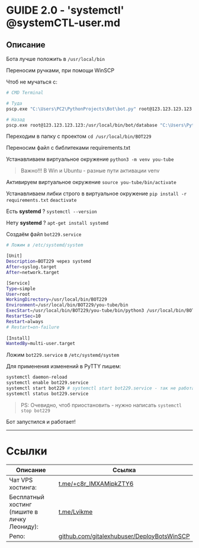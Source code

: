 # GUIDE 2.0 - 'systemctl' @systemCTL-user.md

## Описание

Бота лучше положить в `/usr/local/bin`

Переносим ручками, при помощи WinSCP

Чтоб не мучаться с:
```bash
# CMD Terminal

# Туда
pscp.exe "C:\Users\PC2\PythonProjects\Bot\bot.py" root@123.123.123.123:/usr/local/bin/bot

# Назад
pscp.exe root@123.123.123.123:/usr/local/bin/bot/database "C:\Users\PythonProjects\Desktop
```

Переходим в папку с проектом
`cd /usr/local/bin/BOT229`

Переносим файл с библитеками requirements.txt

Устанавливаем виртуальное окружение
`python3 -m venv you-tube`
> Важно!!! В Win и Ubuntu - разные пути активации venv

Активируем виртуальное окружение
`source you-tube/bin/activate`

Устанавливаем либки строго в виртуальное окружение
`pip install -r requirements.txt`
`deactivate` 

Есть **systemd** ?
`systemctl --version`

Нету **systemd** ?
`apt-get install systemd`

Создаём файл `bot229.service`
```bash
# Ложим в /etc/systemd/system

[Unit]
Description=BOT229 через systemd
After=syslog.target
After=network.target

[Service]
Type=simple
User=root
WorkingDirectory=/usr/local/bin/BOT229
Environment=/usr/local/bin/BOT229/you-tube/bin
ExecStart=/usr/local/bin/BOT229/you-tube/bin/python3 /usr/local/bin/BOT229/main.py
RestartSec=10
Restart=always
# Restart=on-failure
 
[Install]
WantedBy=multi-user.target

```

Ложим `bot229.service` в `/etc/systemd/system`

Для применения изменений в PyTTY пишем:
```bash
systemctl daemon-reload
systemctl enable bot229.service
systemctl start bot229 # systemctl start bot229.service - так не работает!
systemctl status bot229.service
```
> PS: Очевидно, чтоб приостановить - нужно написать `systemctl stop bot229`

Бот запустился и работает!

---

# Ссылки
| Описание | Ссылка |
| ------ | ------ |
Чат VPS хостинга: | [t.me/+c8r_IMXAMjpkZTY6](https://t.me/+c8r_IMXAMjpkZTY6)
Бесплатный хостинг (пишите в личку Леониду): | [t.me/Lvikme](https://t.me/Lvikme)
Репо: | [github.com/gitalexhubuser/DeployBotsWinSCP](https://github.com/gitalexhubuser/DeployBotsWinSCP)
